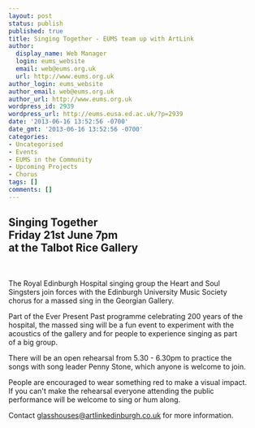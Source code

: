 ```yaml
---
layout: post
status: publish
published: true
title: Singing Together - EUMS team up with ArtLink
author:
  display_name: Web Manager
  login: eums_website
  email: web@eums.org.uk
  url: http://www.eums.org.uk
author_login: eums_website
author_email: web@eums.org.uk
author_url: http://www.eums.org.uk
wordpress_id: 2939
wordpress_url: http://eums.eusa.ed.ac.uk/?p=2939
date: '2013-06-16 13:52:56 -0700'
date_gmt: '2013-06-16 13:52:56 -0700'
categories:
- Uncategorised
- Events
- EUMS in the Community
- Upcoming Projects
- Chorus
tags: []
comments: []
---
```

<h2><strong>Singing Together</strong><br />
<strong>Friday 21st June 7pm</strong><br />
<strong>at the Talbot Rice Gallery</strong></h2><br />
 </p>
<p>The Royal Edinburgh Hospital singing group the Heart and Soul<br />
Singsters join forces with the Edinburgh University Music Society<br />
chorus for a massed sing in the Georgian Gallery.</p>
<p>Part of the Ever Present Past programme celebrating 200 years of the<br />
hospital, the massed sing will be a fun event to experiment with the<br />
acoustics of the gallery and for people to experience singing as part<br />
of a big group.</p>
<p>There will be an open rehearsal from 5.30 - 6.30pm to practice the<br />
songs with song leader Penny Stone, which anyone is welcome to join.</p>
<p>People are encouraged to wear something red to make a visual impact.<br />
If you can't make the rehearsal everyone attending the public<br />
performance will be welcome to sing or hum along.</p>
<p>Contact <a href="mailto:glasshouses@artlinkedinburgh.co.uk" target="_blank">glasshouses@artlinkedinburgh.<wbr />co.uk</a> for more information.</p>

